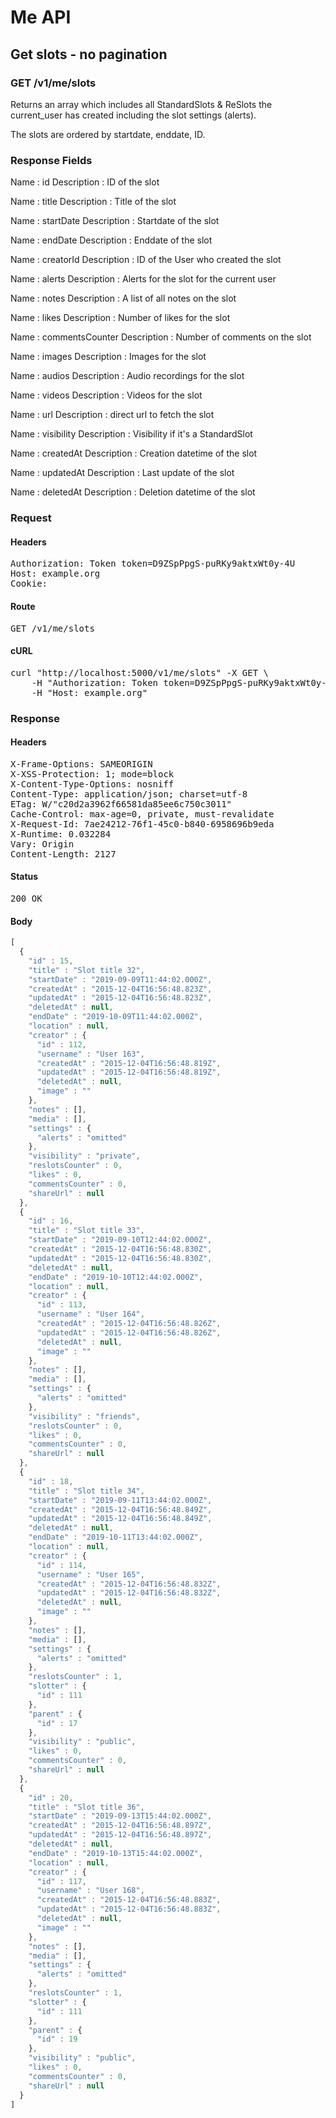 # Me API

## Get slots - no pagination

### GET /v1/me/slots

Returns an array which includes all StandardSlots &amp; ReSlots the current_user has created including the slot settings (alerts).

The slots are ordered by startdate, enddate, ID.

### Response Fields

Name : id
Description : ID of the slot

Name : title
Description : Title of the slot

Name : startDate
Description : Startdate of the slot

Name : endDate
Description : Enddate of the slot

Name : creatorId
Description : ID of the User who created the slot

Name : alerts
Description : Alerts for the slot for the current user

Name : notes
Description : A list of all notes on the slot

Name : likes
Description : Number of likes for the slot

Name : commentsCounter
Description : Number of comments on the slot

Name : images
Description : Images for the slot

Name : audios
Description : Audio recordings for the slot

Name : videos
Description : Videos for the slot

Name : url
Description : direct url to fetch the slot

Name : visibility
Description : Visibility if it&#39;s a StandardSlot

Name : createdAt
Description : Creation datetime of the slot

Name : updatedAt
Description : Last update of the slot

Name : deletedAt
Description : Deletion datetime of the slot

### Request

#### Headers

<pre>Authorization: Token token=D9ZSpPpgS-puRKy9aktxWt0y-4U
Host: example.org
Cookie: </pre>

#### Route

<pre>GET /v1/me/slots</pre>

#### cURL

<pre class="request">curl &quot;http://localhost:5000/v1/me/slots&quot; -X GET \
	-H &quot;Authorization: Token token=D9ZSpPpgS-puRKy9aktxWt0y-4U&quot; \
	-H &quot;Host: example.org&quot;</pre>

### Response

#### Headers

<pre>X-Frame-Options: SAMEORIGIN
X-XSS-Protection: 1; mode=block
X-Content-Type-Options: nosniff
Content-Type: application/json; charset=utf-8
ETag: W/&quot;c20d2a3962f66581da85ee6c750c3011&quot;
Cache-Control: max-age=0, private, must-revalidate
X-Request-Id: 7ae24212-76f1-45c0-b840-6958696b9eda
X-Runtime: 0.032284
Vary: Origin
Content-Length: 2127</pre>

#### Status

<pre>200 OK</pre>

#### Body

```javascript
[
  {
    "id" : 15,
    "title" : "Slot title 32",
    "startDate" : "2019-09-09T11:44:02.000Z",
    "createdAt" : "2015-12-04T16:56:48.823Z",
    "updatedAt" : "2015-12-04T16:56:48.823Z",
    "deletedAt" : null,
    "endDate" : "2019-10-09T11:44:02.000Z",
    "location" : null,
    "creator" : {
      "id" : 112,
      "username" : "User 163",
      "createdAt" : "2015-12-04T16:56:48.819Z",
      "updatedAt" : "2015-12-04T16:56:48.819Z",
      "deletedAt" : null,
      "image" : ""
    },
    "notes" : [],
    "media" : [],
    "settings" : {
      "alerts" : "omitted"
    },
    "visibility" : "private",
    "reslotsCounter" : 0,
    "likes" : 0,
    "commentsCounter" : 0,
    "shareUrl" : null
  },
  {
    "id" : 16,
    "title" : "Slot title 33",
    "startDate" : "2019-09-10T12:44:02.000Z",
    "createdAt" : "2015-12-04T16:56:48.830Z",
    "updatedAt" : "2015-12-04T16:56:48.830Z",
    "deletedAt" : null,
    "endDate" : "2019-10-10T12:44:02.000Z",
    "location" : null,
    "creator" : {
      "id" : 113,
      "username" : "User 164",
      "createdAt" : "2015-12-04T16:56:48.826Z",
      "updatedAt" : "2015-12-04T16:56:48.826Z",
      "deletedAt" : null,
      "image" : ""
    },
    "notes" : [],
    "media" : [],
    "settings" : {
      "alerts" : "omitted"
    },
    "visibility" : "friends",
    "reslotsCounter" : 0,
    "likes" : 0,
    "commentsCounter" : 0,
    "shareUrl" : null
  },
  {
    "id" : 18,
    "title" : "Slot title 34",
    "startDate" : "2019-09-11T13:44:02.000Z",
    "createdAt" : "2015-12-04T16:56:48.849Z",
    "updatedAt" : "2015-12-04T16:56:48.849Z",
    "deletedAt" : null,
    "endDate" : "2019-10-11T13:44:02.000Z",
    "location" : null,
    "creator" : {
      "id" : 114,
      "username" : "User 165",
      "createdAt" : "2015-12-04T16:56:48.832Z",
      "updatedAt" : "2015-12-04T16:56:48.832Z",
      "deletedAt" : null,
      "image" : ""
    },
    "notes" : [],
    "media" : [],
    "settings" : {
      "alerts" : "omitted"
    },
    "reslotsCounter" : 1,
    "slotter" : {
      "id" : 111
    },
    "parent" : {
      "id" : 17
    },
    "visibility" : "public",
    "likes" : 0,
    "commentsCounter" : 0,
    "shareUrl" : null
  },
  {
    "id" : 20,
    "title" : "Slot title 36",
    "startDate" : "2019-09-13T15:44:02.000Z",
    "createdAt" : "2015-12-04T16:56:48.897Z",
    "updatedAt" : "2015-12-04T16:56:48.897Z",
    "deletedAt" : null,
    "endDate" : "2019-10-13T15:44:02.000Z",
    "location" : null,
    "creator" : {
      "id" : 117,
      "username" : "User 168",
      "createdAt" : "2015-12-04T16:56:48.883Z",
      "updatedAt" : "2015-12-04T16:56:48.883Z",
      "deletedAt" : null,
      "image" : ""
    },
    "notes" : [],
    "media" : [],
    "settings" : {
      "alerts" : "omitted"
    },
    "reslotsCounter" : 1,
    "slotter" : {
      "id" : 111
    },
    "parent" : {
      "id" : 19
    },
    "visibility" : "public",
    "likes" : 0,
    "commentsCounter" : 0,
    "shareUrl" : null
  }
]
```
